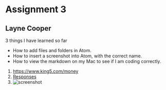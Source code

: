 # Assignment 3
## Layne Cooper

3 things I have learned so far
- How to add files and folders in Atom.
- How to insert a screenshot into Atom, with the correct name.
- How to view the markdown on my Mac to see if I am coding correctly.

1.  https://www.king5.com/money
2.  [Responses](./responses.txt)
3.  ![screenshot](./screenshot.png)
